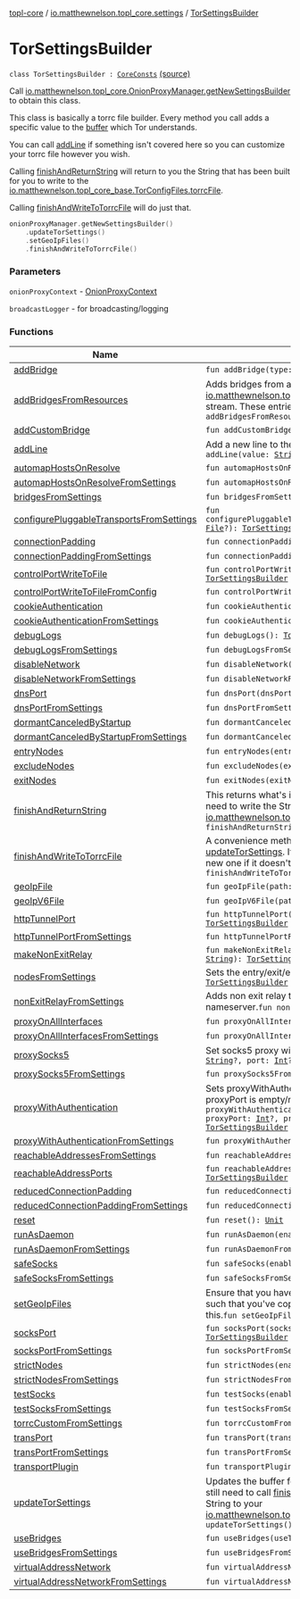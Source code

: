[topl-core](../../index.md) / [io.matthewnelson.topl_core.settings](../index.md) / [TorSettingsBuilder](./index.md)

# TorSettingsBuilder

`class TorSettingsBuilder : `[`CoreConsts`](../../io.matthewnelson.topl_core.util/-core-consts/index.md) [(source)](https://github.com/05nelsonm/TorOnionProxyLibrary-Android/blob/master/topl-core/src/main/java/io/matthewnelson/topl_core/settings/TorSettingsBuilder.kt#L79)

Call [io.matthewnelson.topl_core.OnionProxyManager.getNewSettingsBuilder](../../io.matthewnelson.topl_core/-onion-proxy-manager/get-new-settings-builder.md) to obtain
this class.

This class is basically a torrc file builder. Every method you call adds a
specific value to the [buffer](#) which Tor understands.

You can call [addLine](add-line.md) if something isn't covered here so you can customize your torrc
file however you wish.

Calling [finishAndReturnString](finish-and-return-string.md) will return to you the String that has been
built for you to write to the
[io.matthewnelson.topl_core_base.TorConfigFiles.torrcFile](file:/home/matthew/AndroidStudioProjects/personal_projects/TorOnionProxyLibrary-Android/docs/topl-core-base/io.matthewnelson.topl_core_base/-tor-config-files/torrc-file.md).

Calling [finishAndWriteToTorrcFile](finish-and-write-to-torrc-file.md) will do just that.

``` kotlin
onionProxyManager.getNewSettingsBuilder()
    .updateTorSettings()
    .setGeoIpFiles()
    .finishAndWriteToTorrcFile()
```

### Parameters

`onionProxyContext` - [OnionProxyContext](#)

`broadcastLogger` - for broadcasting/logging

### Functions

| Name | Summary |
|---|---|
| [addBridge](add-bridge.md) | `fun addBridge(type: `[`String`](https://kotlinlang.org/api/latest/jvm/stdlib/kotlin/-string/index.html)`?, config: `[`String`](https://kotlinlang.org/api/latest/jvm/stdlib/kotlin/-string/index.html)`?): `[`TorSettingsBuilder`](./index.md) |
| [addBridgesFromResources](add-bridges-from-resources.md) | Adds bridges from a resource stream. This relies on the [io.matthewnelson.topl_core.util.TorInstaller](../../io.matthewnelson.topl_core.util/-tor-installer/index.md) to know how to obtain this stream. These entries may be type-specified like:`fun addBridgesFromResources(): `[`TorSettingsBuilder`](./index.md) |
| [addCustomBridge](add-custom-bridge.md) | `fun addCustomBridge(config: `[`String`](https://kotlinlang.org/api/latest/jvm/stdlib/kotlin/-string/index.html)`?): `[`TorSettingsBuilder`](./index.md) |
| [addLine](add-line.md) | Add a new line to the [buffer](#) if a setting here is not available.`fun addLine(value: `[`String`](https://kotlinlang.org/api/latest/jvm/stdlib/kotlin/-string/index.html)`?): `[`TorSettingsBuilder`](./index.md) |
| [automapHostsOnResolve](automap-hosts-on-resolve.md) | `fun automapHostsOnResolve(enable: `[`Boolean`](https://kotlinlang.org/api/latest/jvm/stdlib/kotlin/-boolean/index.html)`): `[`TorSettingsBuilder`](./index.md) |
| [automapHostsOnResolveFromSettings](automap-hosts-on-resolve-from-settings.md) | `fun automapHostsOnResolveFromSettings(): `[`TorSettingsBuilder`](./index.md) |
| [bridgesFromSettings](bridges-from-settings.md) | `fun bridgesFromSettings(): `[`TorSettingsBuilder`](./index.md) |
| [configurePluggableTransportsFromSettings](configure-pluggable-transports-from-settings.md) | `fun configurePluggableTransportsFromSettings(pluggableTransportClient: `[`File`](https://docs.oracle.com/javase/6/docs/api/java/io/File.html)`?): `[`TorSettingsBuilder`](./index.md) |
| [connectionPadding](connection-padding.md) | `fun connectionPadding(setting: `[`String`](https://kotlinlang.org/api/latest/jvm/stdlib/kotlin/-string/index.html)`): `[`TorSettingsBuilder`](./index.md) |
| [connectionPaddingFromSettings](connection-padding-from-settings.md) | `fun connectionPaddingFromSettings(): `[`TorSettingsBuilder`](./index.md) |
| [controlPortWriteToFile](control-port-write-to-file.md) | `fun controlPortWriteToFile(torConfigFiles: `[`TorConfigFiles`](file:/home/matthew/AndroidStudioProjects/personal_projects/TorOnionProxyLibrary-Android/docs/topl-core-base/io.matthewnelson.topl_core_base/-tor-config-files/index.md)`): `[`TorSettingsBuilder`](./index.md) |
| [controlPortWriteToFileFromConfig](control-port-write-to-file-from-config.md) | `fun controlPortWriteToFileFromConfig(): `[`TorSettingsBuilder`](./index.md) |
| [cookieAuthentication](cookie-authentication.md) | `fun cookieAuthentication(): `[`TorSettingsBuilder`](./index.md) |
| [cookieAuthenticationFromSettings](cookie-authentication-from-settings.md) | `fun cookieAuthenticationFromSettings(): `[`TorSettingsBuilder`](./index.md) |
| [debugLogs](debug-logs.md) | `fun debugLogs(): `[`TorSettingsBuilder`](./index.md) |
| [debugLogsFromSettings](debug-logs-from-settings.md) | `fun debugLogsFromSettings(): `[`TorSettingsBuilder`](./index.md) |
| [disableNetwork](disable-network.md) | `fun disableNetwork(disable: `[`Boolean`](https://kotlinlang.org/api/latest/jvm/stdlib/kotlin/-boolean/index.html)`): `[`TorSettingsBuilder`](./index.md) |
| [disableNetworkFromSettings](disable-network-from-settings.md) | `fun disableNetworkFromSettings(): `[`TorSettingsBuilder`](./index.md) |
| [dnsPort](dns-port.md) | `fun dnsPort(dnsPort: `[`String`](https://kotlinlang.org/api/latest/jvm/stdlib/kotlin/-string/index.html)`): `[`TorSettingsBuilder`](./index.md) |
| [dnsPortFromSettings](dns-port-from-settings.md) | `fun dnsPortFromSettings(): `[`TorSettingsBuilder`](./index.md) |
| [dormantCanceledByStartup](dormant-canceled-by-startup.md) | `fun dormantCanceledByStartup(enable: `[`Boolean`](https://kotlinlang.org/api/latest/jvm/stdlib/kotlin/-boolean/index.html)`): `[`TorSettingsBuilder`](./index.md) |
| [dormantCanceledByStartupFromSettings](dormant-canceled-by-startup-from-settings.md) | `fun dormantCanceledByStartupFromSettings(): `[`TorSettingsBuilder`](./index.md) |
| [entryNodes](entry-nodes.md) | `fun entryNodes(entryNodes: `[`String`](https://kotlinlang.org/api/latest/jvm/stdlib/kotlin/-string/index.html)`?): `[`TorSettingsBuilder`](./index.md) |
| [excludeNodes](exclude-nodes.md) | `fun excludeNodes(excludeNodes: `[`String`](https://kotlinlang.org/api/latest/jvm/stdlib/kotlin/-string/index.html)`?): `[`TorSettingsBuilder`](./index.md) |
| [exitNodes](exit-nodes.md) | `fun exitNodes(exitNodes: `[`String`](https://kotlinlang.org/api/latest/jvm/stdlib/kotlin/-string/index.html)`?): `[`TorSettingsBuilder`](./index.md) |
| [finishAndReturnString](finish-and-return-string.md) | This returns what's in the [buffer](#) as a String and then clears it. You still need to write the String to the [io.matthewnelson.topl_core_base.TorConfigFiles.torrcFile](file:/home/matthew/AndroidStudioProjects/personal_projects/TorOnionProxyLibrary-Android/docs/topl-core-base/io.matthewnelson.topl_core_base/-tor-config-files/torrc-file.md).`fun finishAndReturnString(): `[`String`](https://kotlinlang.org/api/latest/jvm/stdlib/kotlin/-string/index.html) |
| [finishAndWriteToTorrcFile](finish-and-write-to-torrc-file.md) | A convenience method for after populating the [buffer](#) by calling [updateTorSettings](update-tor-settings.md). It will overwrite your current torrc file (or create a new one if it doesn't exist) with the new settings.`fun finishAndWriteToTorrcFile(): `[`Unit`](https://kotlinlang.org/api/latest/jvm/stdlib/kotlin/-unit/index.html) |
| [geoIpFile](geo-ip-file.md) | `fun geoIpFile(path: `[`String`](https://kotlinlang.org/api/latest/jvm/stdlib/kotlin/-string/index.html)`?): `[`TorSettingsBuilder`](./index.md) |
| [geoIpV6File](geo-ip-v6-file.md) | `fun geoIpV6File(path: `[`String`](https://kotlinlang.org/api/latest/jvm/stdlib/kotlin/-string/index.html)`?): `[`TorSettingsBuilder`](./index.md) |
| [httpTunnelPort](http-tunnel-port.md) | `fun httpTunnelPort(port: `[`String`](https://kotlinlang.org/api/latest/jvm/stdlib/kotlin/-string/index.html)`, isolationFlags: `[`String`](https://kotlinlang.org/api/latest/jvm/stdlib/kotlin/-string/index.html)`?): `[`TorSettingsBuilder`](./index.md) |
| [httpTunnelPortFromSettings](http-tunnel-port-from-settings.md) | `fun httpTunnelPortFromSettings(): `[`TorSettingsBuilder`](./index.md) |
| [makeNonExitRelay](make-non-exit-relay.md) | `fun makeNonExitRelay(dnsFile: `[`String`](https://kotlinlang.org/api/latest/jvm/stdlib/kotlin/-string/index.html)`, orPort: `[`Int`](https://kotlinlang.org/api/latest/jvm/stdlib/kotlin/-int/index.html)`, nickname: `[`String`](https://kotlinlang.org/api/latest/jvm/stdlib/kotlin/-string/index.html)`): `[`TorSettingsBuilder`](./index.md) |
| [nodesFromSettings](nodes-from-settings.md) | Sets the entry/exit/exclude nodes`fun nodesFromSettings(): `[`TorSettingsBuilder`](./index.md) |
| [nonExitRelayFromSettings](non-exit-relay-from-settings.md) | Adds non exit relay to builder. This method uses a default Quad9 nameserver.`fun nonExitRelayFromSettings(): `[`TorSettingsBuilder`](./index.md) |
| [proxyOnAllInterfaces](proxy-on-all-interfaces.md) | `fun proxyOnAllInterfaces(): `[`TorSettingsBuilder`](./index.md) |
| [proxyOnAllInterfacesFromSettings](proxy-on-all-interfaces-from-settings.md) | `fun proxyOnAllInterfacesFromSettings(): `[`TorSettingsBuilder`](./index.md) |
| [proxySocks5](proxy-socks5.md) | Set socks5 proxy with no authentication.`fun proxySocks5(host: `[`String`](https://kotlinlang.org/api/latest/jvm/stdlib/kotlin/-string/index.html)`?, port: `[`Int`](https://kotlinlang.org/api/latest/jvm/stdlib/kotlin/-int/index.html)`?): `[`TorSettingsBuilder`](./index.md) |
| [proxySocks5FromSettings](proxy-socks5-from-settings.md) | `fun proxySocks5FromSettings(): `[`TorSettingsBuilder`](./index.md) |
| [proxyWithAuthentication](proxy-with-authentication.md) | Sets proxyWithAuthentication information. If proxyType, proxyHost or proxyPort is empty/null, then this method does nothing.`fun proxyWithAuthentication(proxyType: `[`String`](https://kotlinlang.org/api/latest/jvm/stdlib/kotlin/-string/index.html)`?, proxyHost: `[`String`](https://kotlinlang.org/api/latest/jvm/stdlib/kotlin/-string/index.html)`?, proxyPort: `[`Int`](https://kotlinlang.org/api/latest/jvm/stdlib/kotlin/-int/index.html)`?, proxyUser: `[`String`](https://kotlinlang.org/api/latest/jvm/stdlib/kotlin/-string/index.html)`?, proxyPass: `[`String`](https://kotlinlang.org/api/latest/jvm/stdlib/kotlin/-string/index.html)`?): `[`TorSettingsBuilder`](./index.md) |
| [proxyWithAuthenticationFromSettings](proxy-with-authentication-from-settings.md) | `fun proxyWithAuthenticationFromSettings(): `[`TorSettingsBuilder`](./index.md) |
| [reachableAddressesFromSettings](reachable-addresses-from-settings.md) | `fun reachableAddressesFromSettings(): `[`TorSettingsBuilder`](./index.md) |
| [reachableAddressPorts](reachable-address-ports.md) | `fun reachableAddressPorts(reachableAddressesPorts: `[`String`](https://kotlinlang.org/api/latest/jvm/stdlib/kotlin/-string/index.html)`?): `[`TorSettingsBuilder`](./index.md) |
| [reducedConnectionPadding](reduced-connection-padding.md) | `fun reducedConnectionPadding(enable: `[`Boolean`](https://kotlinlang.org/api/latest/jvm/stdlib/kotlin/-boolean/index.html)`): `[`TorSettingsBuilder`](./index.md) |
| [reducedConnectionPaddingFromSettings](reduced-connection-padding-from-settings.md) | `fun reducedConnectionPaddingFromSettings(): `[`TorSettingsBuilder`](./index.md) |
| [reset](reset.md) | `fun reset(): `[`Unit`](https://kotlinlang.org/api/latest/jvm/stdlib/kotlin/-unit/index.html) |
| [runAsDaemon](run-as-daemon.md) | `fun runAsDaemon(enable: `[`Boolean`](https://kotlinlang.org/api/latest/jvm/stdlib/kotlin/-boolean/index.html)`): `[`TorSettingsBuilder`](./index.md) |
| [runAsDaemonFromSettings](run-as-daemon-from-settings.md) | `fun runAsDaemonFromSettings(): `[`TorSettingsBuilder`](./index.md) |
| [safeSocks](safe-socks.md) | `fun safeSocks(enable: `[`Boolean`](https://kotlinlang.org/api/latest/jvm/stdlib/kotlin/-boolean/index.html)`): `[`TorSettingsBuilder`](./index.md) |
| [safeSocksFromSettings](safe-socks-from-settings.md) | `fun safeSocksFromSettings(): `[`TorSettingsBuilder`](./index.md) |
| [setGeoIpFiles](set-geo-ip-files.md) | Ensure that you have setup [io.matthewnelson.topl_core.util.TorInstaller](../../io.matthewnelson.topl_core.util/-tor-installer/index.md) such that you've copied the geoip/geoip6 files over prior to calling this.`fun setGeoIpFiles(): `[`TorSettingsBuilder`](./index.md) |
| [socksPort](socks-port.md) | `fun socksPort(socksPort: `[`String`](https://kotlinlang.org/api/latest/jvm/stdlib/kotlin/-string/index.html)`, isolationFlag: `[`String`](https://kotlinlang.org/api/latest/jvm/stdlib/kotlin/-string/index.html)`?): `[`TorSettingsBuilder`](./index.md) |
| [socksPortFromSettings](socks-port-from-settings.md) | `fun socksPortFromSettings(): `[`TorSettingsBuilder`](./index.md) |
| [strictNodes](strict-nodes.md) | `fun strictNodes(enable: `[`Boolean`](https://kotlinlang.org/api/latest/jvm/stdlib/kotlin/-boolean/index.html)`): `[`TorSettingsBuilder`](./index.md) |
| [strictNodesFromSettings](strict-nodes-from-settings.md) | `fun strictNodesFromSettings(): `[`TorSettingsBuilder`](./index.md) |
| [testSocks](test-socks.md) | `fun testSocks(enable: `[`Boolean`](https://kotlinlang.org/api/latest/jvm/stdlib/kotlin/-boolean/index.html)`): `[`TorSettingsBuilder`](./index.md) |
| [testSocksFromSettings](test-socks-from-settings.md) | `fun testSocksFromSettings(): `[`TorSettingsBuilder`](./index.md) |
| [torrcCustomFromSettings](torrc-custom-from-settings.md) | `fun torrcCustomFromSettings(): `[`TorSettingsBuilder`](./index.md) |
| [transPort](trans-port.md) | `fun transPort(transPort: `[`String`](https://kotlinlang.org/api/latest/jvm/stdlib/kotlin/-string/index.html)`): `[`TorSettingsBuilder`](./index.md) |
| [transPortFromSettings](trans-port-from-settings.md) | `fun transPortFromSettings(): `[`TorSettingsBuilder`](./index.md) |
| [transportPlugin](transport-plugin.md) | `fun transportPlugin(clientPath: `[`String`](https://kotlinlang.org/api/latest/jvm/stdlib/kotlin/-string/index.html)`): `[`TorSettingsBuilder`](./index.md) |
| [updateTorSettings](update-tor-settings.md) | Updates the buffer for all methods annotated with [SettingsConfig](#). You still need to call [finishAndReturnString](finish-and-return-string.md) and then write the returned String to your [io.matthewnelson.topl_core_base.TorConfigFiles.torrcFile](file:/home/matthew/AndroidStudioProjects/personal_projects/TorOnionProxyLibrary-Android/docs/topl-core-base/io.matthewnelson.topl_core_base/-tor-config-files/torrc-file.md).`fun updateTorSettings(): `[`TorSettingsBuilder`](./index.md) |
| [useBridges](use-bridges.md) | `fun useBridges(useThem: `[`Boolean`](https://kotlinlang.org/api/latest/jvm/stdlib/kotlin/-boolean/index.html)`): `[`TorSettingsBuilder`](./index.md) |
| [useBridgesFromSettings](use-bridges-from-settings.md) | `fun useBridgesFromSettings(): `[`TorSettingsBuilder`](./index.md) |
| [virtualAddressNetwork](virtual-address-network.md) | `fun virtualAddressNetwork(address: `[`String`](https://kotlinlang.org/api/latest/jvm/stdlib/kotlin/-string/index.html)`?): `[`TorSettingsBuilder`](./index.md) |
| [virtualAddressNetworkFromSettings](virtual-address-network-from-settings.md) | `fun virtualAddressNetworkFromSettings(): `[`TorSettingsBuilder`](./index.md) |
